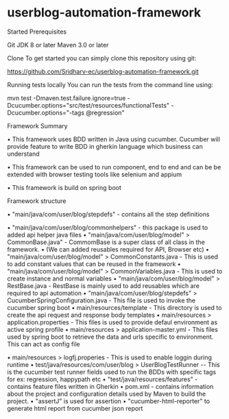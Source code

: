 # userblog-automation-framework

Started Prerequisites 

Git 
JDK 8 or later 
Maven 3.0 or later 

Clone To get started you can simply clone this repository using git:

https://github.com/Sridharv-ec/userblog-automation-framework.git

Running tests locally You can run the tests from the command line using:

mvn test -Dmaven.test.failure.ignore=true -Dcucumber.options="src/test/resources/functionalTests" -Dcucumber.options="-tags @regression"

Framework Summary

•	This framework uses BDD written in Java using cucumber. Cucumber will provide feature to write BDD in gherkin language which business can understand

•	This framework can be used to run component, end to end and can be be extended with browser testing tools like selenium and appium

•	This framework is build on spring boot


Framework structure

•	"main/java/com/user/blog/stepdefs" - contains all the step definitions

•	"main/java/com/user/blog/commonhelpers" - this package is used to added api helper java files
•	"main/java/com/user/blog/model" > CommonBase.java" - CommomBase is a super class of all class in the framework. 
•	(We can added reusables required for API, Browser etc)
•	"main/java/com/user/blog/model" > CommonConstants.java - This is used to add constant values that can be reused in the framework
•	"main/java/com/user/blog/model" > CommonVariables.java - This is used to create instance and normal variables
•	"main/java/com/user/blog/model" > RestBase.java - RestBase is mainly used to add reusables which are required to api automation
•	"main/java/com/user/blog/stepdefs" > CucumberSpringConfiguration.java - This file is used to invoke the cucumber spring boot
•	main/resources/template - This directory is used to create the api request and response body templates
•	main/resources > application.properties - This files is used to provide defaul environment as active spring profile
•	main/resources > application-master.yml - This files used by spring boot to retrieve the data and urls specific to environment. This can act as config file

•	main/resources > logfj.properies - This is used to enable loggin during runtime
•	test/java/resources/com/user/blog > UserBlogTestRunner -- This is the cucumber test runner fields used to run the BDDs with specific tags for ex: regression, happypath etc
•	"test/java/resources/features" - contains feature files written in Gherkin
•	pom.xml - contains information about the project and configuration details used by Maven to build the project.
•	"assertJ" is used for assertion
•	"cucumber-html-reporter" to generate html report from cucumber json report

